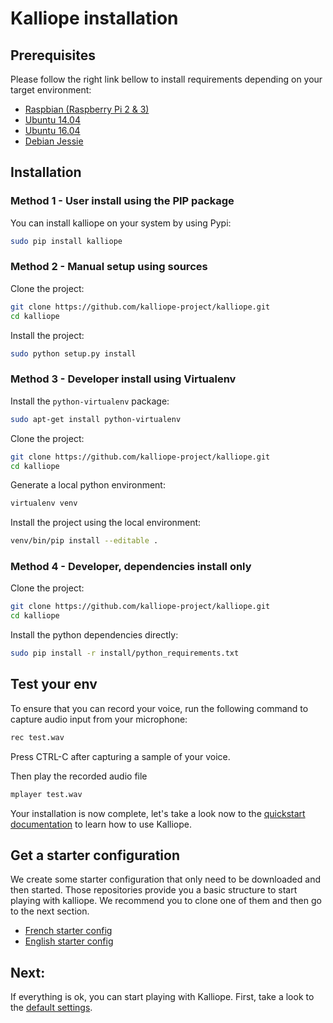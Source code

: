 # Kalliope installation

## Prerequisites

Please follow the right link bellow to install requirements depending on your target environment:
- [Raspbian (Raspberry Pi 2 & 3)](installation/raspbian_jessie.md)
- [Ubuntu 14.04](installation/ubuntu_14.04.md)
- [Ubuntu 16.04](installation/ubuntu_16.04.md)
- [Debian Jessie](installation/debian_jessie.md)

## Installation

### Method 1 - User install using the PIP package

You can install kalliope on your system by using Pypi:
```bash
sudo pip install kalliope
```

### Method 2 - Manual setup using sources

Clone the project:
```bash
git clone https://github.com/kalliope-project/kalliope.git
cd kalliope
```

Install the project:
```bash
sudo python setup.py install
```

### Method 3 - Developer install using Virtualenv

Install the `python-virtualenv` package:
```bash
sudo apt-get install python-virtualenv
```

Clone the project:
```bash
git clone https://github.com/kalliope-project/kalliope.git
cd kalliope
```

Generate a local python environment:
```bash
virtualenv venv
```

Install the project using the local environment:
```bash
venv/bin/pip install --editable .
```

### Method 4 - Developer, dependencies install only

Clone the project:
```bash
git clone https://github.com/kalliope-project/kalliope.git
cd kalliope
```

Install the python dependencies directly:
```bash
sudo pip install -r install/python_requirements.txt
```

## Test your env

To ensure that you can record your voice, run the following command to capture audio input from your microphone:
```bash
rec test.wav
```

Press CTRL-C after capturing a sample of your voice.

Then play the recorded audio file
```bash
mplayer test.wav
```

Your installation is now complete, let's take a look now to the [quickstart documentation](installation/quickstart.md) to learn how to use Kalliope.

## Get a starter configuration
We create some starter configuration that only need to be downloaded and then started. 
Those repositories provide you a basic structure to start playing with kalliope. We recommend you to clone one of them and then go to the next section.

- [French starter config](https://github.com/kalliope-project/kalliope_starter_fr)
- [English starter config](https://github.com/kalliope-project/kalliope_starter_en)


## Next: 
If everything is ok, you can start playing with Kalliope. First, take a look to the [default settings](settings.md).
